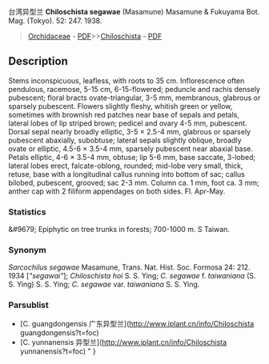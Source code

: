 台湾异型兰 **Chiloschista segawae** (Masamune) Masamune & Fukuyama Bot. Mag. (Tokyo). 52: 247. 1938.

> [Orchidaceae](http://www.iplant.cn/info/Orchidaceae?t=foc) - [PDF](http://www.iplant.cn/foc/pdf/Orchidaceae.pdf)>>[Chiloschista](http://www.iplant.cn/info/Chiloschista?t=foc) - [PDF](http://www.iplant.cn/foc/pdf/Chiloschista.pdf)

## Description

Stems inconspicuous, leafless, with roots to 35 cm. Inflorescence often pendulous, racemose, 5-15 cm, 6-15-flowered; peduncle and rachis densely pubescent; floral bracts ovate-triangular, 3-5 mm, membranous, glabrous or sparsely pubescent. Flowers slightly fleshy, whitish green or yellow, sometimes with brownish red patches near base of sepals and petals, lateral lobes of lip striped brown; pedicel and ovary 4-5 mm, pubescent. Dorsal sepal nearly broadly elliptic, 3-5 × 2.5-4 mm, glabrous or sparsely pubescent abaxially, subobtuse; lateral sepals slightly oblique, broadly ovate or elliptic, 4.5-6 × 3.5-4 mm, sparsely pubescent near abaxial base. Petals elliptic, 4-6 × 3.5-4 mm, obtuse; lip 5-6 mm, base saccate, 3-lobed; lateral lobes erect, falcate-oblong, rounded; mid-lobe very small, thick, retuse, base with a longitudinal callus running into bottom of sac; callus bilobed, pubescent, grooved; sac 2-3 mm. Column ca. 1 mm, foot ca. 3 mm; anther cap with 2 filiform appendages on both sides. Fl. Apr-May.

### Statistics
&amp;#9679; Epiphytic on tree trunks in forests; 700-1000 m. S Taiwan.

### Synonym
*Sarcochilus segawae* Masamune, Trans. Nat. Hist. Soc. Formosa 24: 212. 1934 [*\"segawai\"*]; *Chiloschista hoi* S. S. Ying; *C. segawae* f. *taiwaniana* (S. S. Ying) S. S. Ying; *C. segawae* var. *taiwaniana* S. S. Ying.



### Parsublist

* [C.  guangdongensis  广东异型兰](http://www.iplant.cn/info/Chiloschista guangdongensis?t=foc)
* [C.  yunnanensis  异型兰](http://www.iplant.cn/info/Chiloschista yunnanensis?t=foc)
"
}